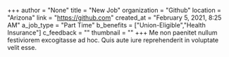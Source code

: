 +++
author = "None"
title = "New Job"
organization = "Github"
location = "Arizona"
link = "https://github.com"
created_at = "February 5, 2021, 8:25 AM"
a_job_type = "Part Time"
b_benefits = ["Union-Eligible","Health Insurance"]
c_feedback = ""
thumbnail = ""
+++
Me non paenitet nullum festiviorem excogitasse ad hoc. Quis aute iure reprehenderit in voluptate velit esse.